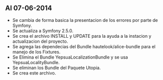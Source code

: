 Al 07-06-2014
-------------

* Se cambia de forma basica la presentacion de los errores por parte de Symfony.
* Se actualiza a Symfony 2.5.0.
* Se crea el archivo INSTALL y UPDATE para la ayuda a la instacion y actualizacion del proyecto.
* Se agrega las dependecias del Bundle hautelook/alice-bundle para el manejo de los Fixtures.
* Se Elimina el Bundle YepsuaLocalizationBundle y se usa YepsuaLocalityBundle.
* Se eliminan los Bundle del Paquete Utopia.
* Se crea este archivo.